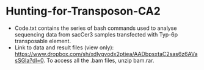 # Hunting-for-Transposon-CA2

- Code.txt contains the series of bash commands used to analyse sequencing data from sacCer3 samples transfected with Typ-6p transposable element.
- Link to data and result files (view only): <https://www.dropbox.com/sh/xdlygvodx2ptiea/AADbpsxtaC2sas6z6AVasSGIa?dl=0>. To access all the .bam files, unzip bam.rar.

